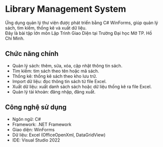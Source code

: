 # Library Management System

Ứng dụng quản lý thư viện được phát triển bằng C# WinForms, giúp quản lý sách, tìm kiếm, thống kê và xuất dữ liệu.  
Đây là bài tập lớn môn Lập Trình Giao Diện tại Trường Đại học Mở TP. Hồ Chí Minh.

##  Chức năng chính
- Quản lý sách: thêm, sửa, xóa, cập nhật thông tin sách.  
- Tìm kiếm: tìm sách theo tên hoặc mã sách.  
- Thống kê: thống kê sách theo kho lưu trữ.  
- Import dữ liệu: đọc thông tin sách từ file Excel.  
- Xuất dữ liệu: xuất danh sách sách hoặc dữ liệu thống kê ra file Excel.  
- Quản lý tài khoản: đăng nhập, đăng xuất.  

## Công nghệ sử dụng
- Ngôn ngữ: C#  
- Framework: .NET Framework  
- Giao diện: WinForms  
- Dữ liệu: Excel (OfficeOpenXml, DataGridView)  
- IDE: Visual Studio 2022  
